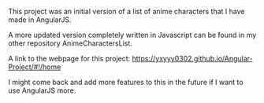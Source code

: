 This project was an initial version of a list of anime characters that I have made in AngularJS. 

A more updated version completely written in Javascript can be found in my other repository AnimeCharactersList.

A link to the webpage for this project: https://yxyyy0302.github.io/Angular-Project/#!/home

I might come back and add more features to this in the future if I want to use AngularJS more.